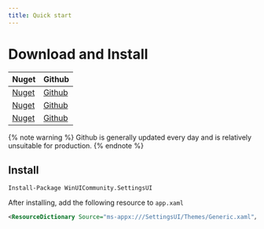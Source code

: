 ```yaml
---
title: Quick start
---
```


# Download and Install

|Nuget|Github|
|-|-|
|[Nuget](https://www.nuget.org/packages/WinUICommunity.SettingsUI/)|[Github](https://github.com/WinUICommunity/SettingsUI)
|[Nuget](https://www.nuget.org/packages/WinUICommunity.ShellContextMenu/)|[Github](https://github.com/WinUICommunity/ShellContextMenu)
|[Nuget](https://www.nuget.org/packages/WinUICommunity.Common)|[Github](https://github.com/WinUICommunity/Common)|


{% note warning %}
Github is generally updated every day and is relatively unsuitable for production.
{% endnote %}

## Install
```
Install-Package WinUICommunity.SettingsUI
```

After installing, add the following resource to `app.xaml`

```xml
<ResourceDictionary Source="ms-appx:///SettingsUI/Themes/Generic.xaml"/>
```